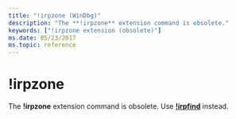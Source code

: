 ```yaml
---
title: "!irpzone (WinDbg)"
description: "The **!irpzone** extension command is obsolete."
keywords: ["!irpzone extension (obsolete)"]
ms.date: 05/23/2017
ms.topic: reference
---
```


# !irpzone

The **!irpzone** extension command is obsolete. Use [**!irpfind**](-irpfind.md) instead.
